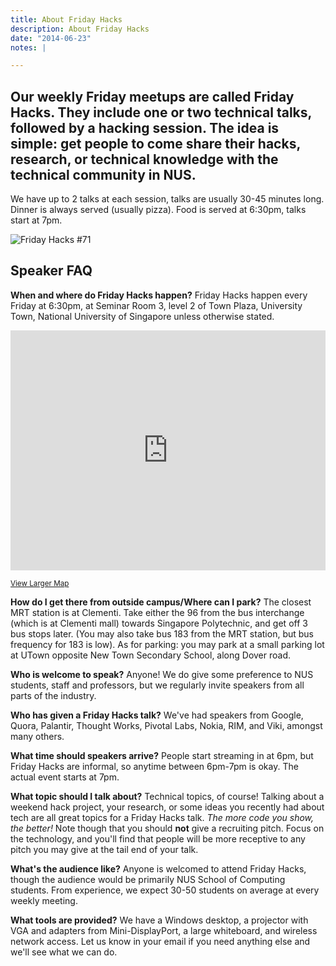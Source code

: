 ```yaml
---
title: About Friday Hacks
description: About Friday Hacks
date: "2014-06-23"
notes: |

---
```

## Our weekly Friday meetups are called Friday Hacks. They include one or two technical talks, followed by a hacking session. The idea is simple: get people to come share their hacks, research, or technical knowledge with the technical community in NUS.

We have up to 2 talks at each session, talks are usually 30-45 minutes long. Dinner is always served (usually pizza). Food is served at 6:30pm, talks start at 7pm.

![Friday Hacks #71](http://i.imgur.com/sEBVHCx.jpg)

## Speaker FAQ

**When and where do Friday Hacks happen?**
Friday Hacks happen every Friday at 6:30pm, at Seminar Room 3, level 2 of Town Plaza, University Town, National University of Singapore unless otherwise stated.
<iframe src="https://www.google.com/maps/embed?pb=!1m18!1m12!1m3!1d1994.391669932642!2d103.77345183769684!3d1.3050782076378924!2m3!1f0!2f0!3f0!3m2!1i1024!2i768!4f13.1!3m3!1m2!1s0x31da1af5ddd373f5%3A0x2b75d563936352f2!2sCREATE+Tower%2C+Create+Way%2C+Singapore!5e0!3m2!1sen!2sus!4v1407857937047" style="width: 100%; min-height: 24rem;" frameborder="0"></iframe>

<small>[View Larger Map](https://goo.gl/maps/PYzUn)</small>

**How do I get there from outside campus/Where can I park?**
The closest MRT station is at Clementi. Take either the 96 from the bus interchange (which is at Clementi mall) towards Singapore Polytechnic, and get off 3 bus stops later. (You may also take bus 183 from the MRT station, but bus frequency for 183 is low). As for parking: you may park at a small parking lot at UTown opposite New Town Secondary School, along Dover road.

**Who is welcome to speak?**
Anyone! We do give some preference to NUS students, staff and professors, but we regularly invite speakers from all parts of the industry.

**Who has given a Friday Hacks talk?**
We've had speakers from Google, Quora, Palantir, Thought Works, Pivotal Labs, Nokia, RIM, and Viki, amongst many others.

**What time should speakers arrive?**
People start streaming in at 6pm, but Friday Hacks are informal, so anytime between 6pm-7pm is okay. The actual event starts at 7pm.

**What topic should I talk about?**
Technical topics, of course! Talking about a weekend hack project, your research, or some ideas you recently had about tech are all great topics for a Friday Hacks talk. _The more code you show, the better!_ Note though that you should **not** give a recruiting pitch. Focus on the technology, and you'll find that people will be more receptive to any pitch you may give at the tail end of your talk.

**What's the audience like?**
Anyone is welcomed to attend Friday Hacks, though the audience would be primarily NUS School of Computing students. From experience, we expect 30-50 students on average at every weekly meeting.

**What tools are provided?**
We have a Windows desktop, a projector with VGA and adapters from Mini-DisplayPort, a large whiteboard, and wireless network access. Let us know in your email if you need anything else and we'll see what we can do.
